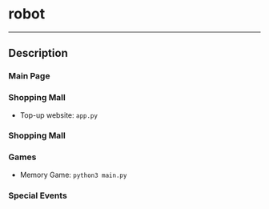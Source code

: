 # robot
---

## Description

### Main Page

### Shopping Mall

* Top-up website: `app.py` 

### Shopping Mall

### Games

* Memory Game:  `python3 main.py`

### Special Events
